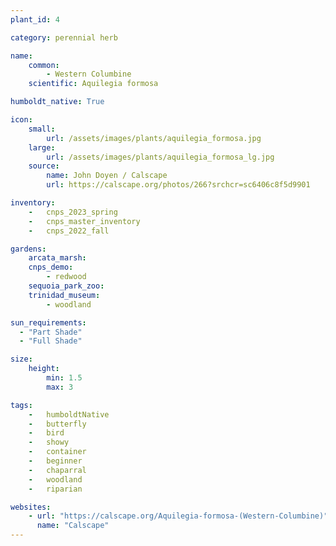```yaml
---
plant_id: 4

category: perennial herb

name: 
    common: 
        - Western Columbine 
    scientific: Aquilegia formosa 

humboldt_native: True

icon: 
    small: 
        url: /assets/images/plants/aquilegia_formosa.jpg 
    large: 
        url: /assets/images/plants/aquilegia_formosa_lg.jpg 
    source: 
        name: John Doyen / Calscape
        url: https://calscape.org/photos/266?srchcr=sc6406c8f5d9901 

inventory: 
    -   cnps_2023_spring
    -   cnps_master_inventory
    -   cnps_2022_fall

gardens:
    arcata_marsh:
    cnps_demo:
        - redwood
    sequoia_park_zoo: 
    trinidad_museum:
        - woodland 

sun_requirements:
  - "Part Shade"
  - "Full Shade"

size:
    height: 
        min: 1.5
        max: 3

tags:  
    -   humboldtNative
    -   butterfly
    -   bird
    -   showy
    -   container
    -   beginner
    -   chaparral
    -   woodland
    -   riparian

websites:
    - url: "https://calscape.org/Aquilegia-formosa-(Western-Columbine)"
      name: "Calscape"
---
```


